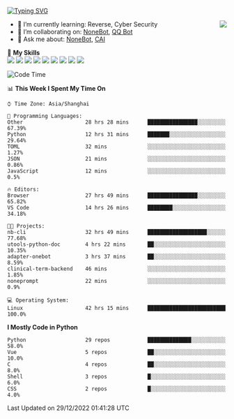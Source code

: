 [![Typing SVG](https://readme-typing-svg.herokuapp.com?size=25&duration=2500&color=8C43EA&vCenter=true&width=200&height=40&lines=Hi+there+%F0%9F%91%8B%F0%9F%8F%BB;I'm+yanyongyu)](https://git.io/typing-svg)

<a href="#">
  <img align="right" src="https://github-readme-stats.vercel.app/api?username=yanyongyu&count_private=true&show_icons=true&bg_color=15,f2f7fd,E0EAFC" />
</a>

- 🌱 I’m currently learning: Reverse, Cyber Security
- 👯 I’m collaborating on: [NoneBot](https://github.com/nonebot), [QQ Bot](https://github.com/Mrs4s/go-cqhttp)
- 💬 Ask me about: [NoneBot](https://github.com/nonebot), [CAI](https://github.com/cscs181/CAI)

🌟 **My Skills**  
![](https://img.shields.io/badge/-Python-3e74a2?style=flat-square&logo=Python&logoColor=fff)
![](https://img.shields.io/badge/-Node.js-339933?style=flat-square&logo=Node.js&logoColor=fff)
![](https://img.shields.io/badge/-Vue-4fc08d?style=flat-square&logo=Vue.js&logoColor=fff)
![](https://img.shields.io/badge/-React-2d98ce?style=flat-square&logo=React&logoColor=fff)
![](https://img.shields.io/badge/-Docker-2496ED?style=flat-square&logo=Docker&logoColor=fff)
![](https://img.shields.io/badge/-Linux-000000?style=flat-square&logo=Linux&logoColor=fff)
![](https://img.shields.io/badge/-MySQL-4479A1?style=flat-square&logo=MySQL&logoColor=fff)
![](https://img.shields.io/badge/-Redis-DC382D?style=flat-square&logo=Redis&logoColor=fff)
![](https://img.shields.io/badge/-MongoDB-47A248?style=flat-square&logo=MongoDB&logoColor=fff)

<!--START_SECTION:waka-->
![Code Time](http://img.shields.io/badge/Code%20Time-3%2C492%20hrs%2040%20mins-blue)

📊 **This Week I Spent My Time On** 

```text
⌚︎ Time Zone: Asia/Shanghai

💬 Programming Languages: 
Other                    28 hrs 28 mins      ████████████████░░░░░░░░░   67.39% 
Python                   12 hrs 31 mins      ███████░░░░░░░░░░░░░░░░░░   29.64% 
TOML                     32 mins             ░░░░░░░░░░░░░░░░░░░░░░░░░   1.27% 
JSON                     21 mins             ░░░░░░░░░░░░░░░░░░░░░░░░░   0.86% 
JavaScript               12 mins             ░░░░░░░░░░░░░░░░░░░░░░░░░   0.5%

🔥 Editors: 
Browser                  27 hrs 49 mins      ████████████████░░░░░░░░░   65.82% 
VS Code                  14 hrs 26 mins      ████████░░░░░░░░░░░░░░░░░   34.18%

🐱‍💻 Projects: 
nb-cli                   32 hrs 49 mins      ███████████████████░░░░░░   77.68% 
utools-python-doc        4 hrs 22 mins       ██░░░░░░░░░░░░░░░░░░░░░░░   10.35% 
adapter-onebot           3 hrs 37 mins       ██░░░░░░░░░░░░░░░░░░░░░░░   8.59% 
clinical-term-backend    46 mins             ░░░░░░░░░░░░░░░░░░░░░░░░░   1.85% 
noneprompt               22 mins             ░░░░░░░░░░░░░░░░░░░░░░░░░   0.9%

💻 Operating System: 
Linux                    42 hrs 15 mins      █████████████████████████   100.0%

```

**I Mostly Code in Python** 

```text
Python                   29 repos            ██████████████░░░░░░░░░░░   58.0% 
Vue                      5 repos             ██░░░░░░░░░░░░░░░░░░░░░░░   10.0% 
C                        4 repos             ██░░░░░░░░░░░░░░░░░░░░░░░   8.0% 
Shell                    3 repos             █░░░░░░░░░░░░░░░░░░░░░░░░   6.0% 
CSS                      2 repos             █░░░░░░░░░░░░░░░░░░░░░░░░   4.0%

```



 Last Updated on 29/12/2022 01:41:28 UTC
<!--END_SECTION:waka-->
